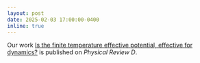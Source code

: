 ```yaml
---
layout: post
date: 2025-02-03 17:00:00-0400
inline: true
---
```


Our work [Is the finite temperature effective potential, effective for dynamics?](https://journals.aps.org/prd/abstract/10.1103/PhysRevD.111.016028) is published on *Physical Review D*.
